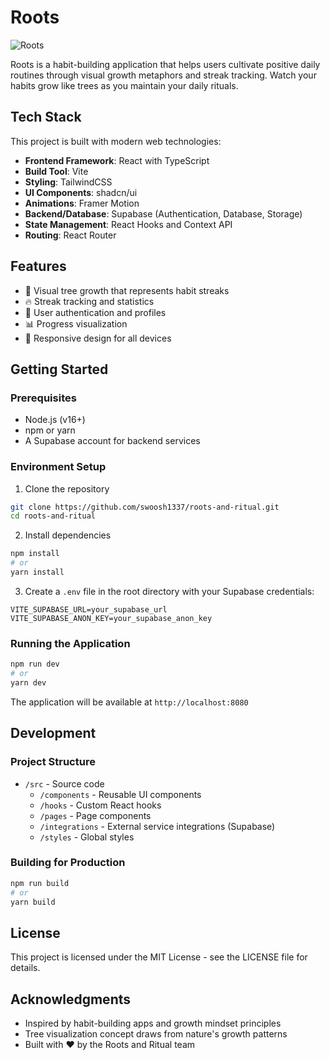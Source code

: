 # Roots

![Roots](https://sakeurhfemssebptfycs.supabase.co/storage/v1/object/public/tree-imgs//tree-stage-3.png)

Roots is a habit-building application that helps users cultivate positive daily routines through visual growth metaphors and streak tracking. Watch your habits grow like trees as you maintain your daily rituals.

## Tech Stack

This project is built with modern web technologies:

- **Frontend Framework**: React with TypeScript
- **Build Tool**: Vite
- **Styling**: TailwindCSS
- **UI Components**: shadcn/ui
- **Animations**: Framer Motion
- **Backend/Database**: Supabase (Authentication, Database, Storage)
- **State Management**: React Hooks and Context API
- **Routing**: React Router

## Features

- 🌱 Visual tree growth that represents habit streaks
- 🔥 Streak tracking and statistics
- 👥 User authentication and profiles
- 📊 Progress visualization
- 📱 Responsive design for all devices

## Getting Started

### Prerequisites

- Node.js (v16+)
- npm or yarn
- A Supabase account for backend services

### Environment Setup

1. Clone the repository
```bash
git clone https://github.com/swoosh1337/roots-and-ritual.git
cd roots-and-ritual
```

2. Install dependencies
```bash
npm install
# or
yarn install
```

3. Create a `.env` file in the root directory with your Supabase credentials:
```
VITE_SUPABASE_URL=your_supabase_url
VITE_SUPABASE_ANON_KEY=your_supabase_anon_key
```

### Running the Application

```bash
npm run dev
# or
yarn dev
```

The application will be available at `http://localhost:8080`

## Development

### Project Structure

- `/src` - Source code
  - `/components` - Reusable UI components
  - `/hooks` - Custom React hooks
  - `/pages` - Page components
  - `/integrations` - External service integrations (Supabase)
  - `/styles` - Global styles

### Building for Production

```bash
npm run build
# or
yarn build
```

## License

This project is licensed under the MIT License - see the LICENSE file for details.

## Acknowledgments

- Inspired by habit-building apps and growth mindset principles
- Tree visualization concept draws from nature's growth patterns
- Built with ❤️ by the Roots and Ritual team